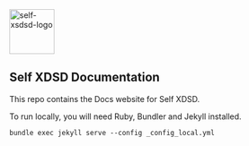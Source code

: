 <img alt="self-xsdsd-logo" src="https://self-xdsd.com/files/self-xdsd.png" width="80" height="80"/>

## Self XDSD Documentation

This repo contains the Docs website for Self XDSD.

To run locally, you will need Ruby, Bundler and Jekyll installed.

```shell
bundle exec jekyll serve --config _config_local.yml
```
